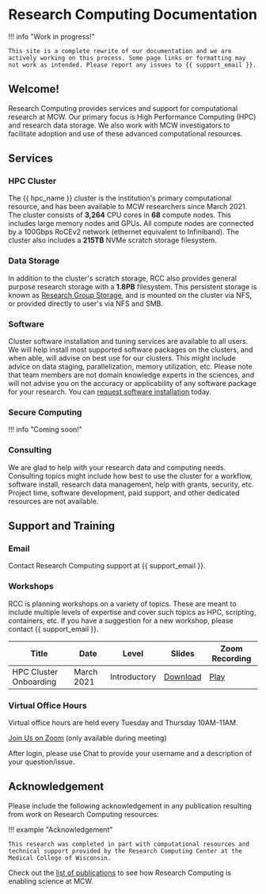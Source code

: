 # Research Computing Documentation

!!! info "Work in progress!"

    This site is a complete rewrite of our documentation and we are actively working on this process. Some page links or formatting may not work as intended. Please report any issues to {{ support_email }}.

## Welcome!

Research Computing provides services and support for computational research at MCW. Our primary focus is High Performance Computing (HPC) and research data storage. We also work with MCW investigators to facilitate adoption and use of these advanced computational resources.

## Services

### HPC Cluster

The {{ hpc_name }} cluster is the institution's primary computational resource, and has been available to MCW researchers since March 2021. The cluster consists of **3,264** CPU cores in **68** compute nodes. This includes large memory nodes and GPUs. All compute nodes are connected by a 100Gbps RoCEv2 network (ethernet equivalent to Infiniband). The cluster also includes a **215TB** NVMe scratch storage filesystem.

### Data Storage

In addition to the cluster's scratch storage, RCC also provides general purpose research storage with a **1.8PB** filesystem. This persistent storage is known as [Research Group Storage](storage/research-group-storage.md), and is mounted on the cluster via NFS, or provided directly to user's via NFS and SMB.

### Software

Cluster software installation and tuning services are available to all users. We will help install most supported software packages on the clusters, and when able, will advise on best use for our clusters. This might include advice on data staging, parallelization, memory utilization, etc. Please note that team members are not domain knowledge experts in the sciences, and will not advise you on the accuracy or applicability of any software package for your research. You can [request software installation](software/module-request.md) today.

### Secure Computing

!!! info "Coming soon!"

### Consulting

We are glad to help with your research data and computing needs. Consulting topics might include how best to use the cluster for a workflow, software install, research data management, help with grants, security, etc. Project time, software development, paid support, and other dedicated resources are not available. 

## Support and Training

### Email

Contact Research Computing support at {{ support_email }}.

### Workshops

RCC is planning workshops on a variety of topics. These are meant to include multiple levels of expertise and cover such topics as HPC, scripting, containers, etc. If you have a suggestion for a new workshop, please contact {{ support_email }}.

| Title	| Date | Level | Slides | Zoom Recording |
| ----- | ---- | ----- | ------ | -------------- |
| HPC Cluster Onboarding | March 2021 | Introductory | [Download](files/HPC_Cluster_Onboarding.pdf) | [Play](files/HPC_Cluster_Onboarding_3-29-2021.mp4) |

### Virtual Office Hours

Virtual office hours are held every Tuesday and Thursday 10AM-11AM. 

[Join Us on Zoom](https://mcw-edu.zoom.us/j/96853733420?pwd=Rm4ycHVzMGVJQ0o0dERyYXRBbUt2QT09) (only available during meeting)

After login, please use Chat to provide your username and a description of your question/issue.

## Acknowledgement

Please include the following acknowledgement in any publication resulting from work on Research Computing resources:

!!! example "Acknowledgement"

    This research was completed in part with computational resources and 
    technical support provided by the Research Computing Center at the 
    Medical College of Wisconsin.

Check out the [list of publications](pubs.md) to see how Research Computing is enabling science at MCW.
